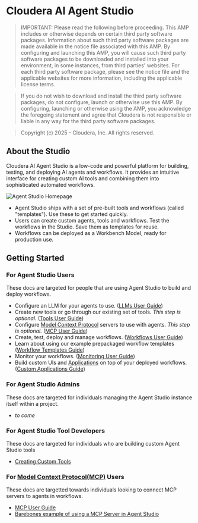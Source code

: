 # Cloudera AI Agent Studio

> IMPORTANT: Please read the following before proceeding. This AMP includes or otherwise depends on certain third party software packages. Information about such third party software packages are made available in the notice file associated with this AMP. By configuring and launching this AMP, you will cause such third party software packages to be downloaded and installed into your environment, in some instances, from third parties' websites. For each third party software package, please see the notice file and the applicable websites for more information, including the applicable license terms.

> If you do not wish to download and install the third party software packages, do not configure, launch or otherwise use this AMP. By configuring, launching or otherwise using the AMP, you acknowledge the foregoing statement and agree that Cloudera is not responsible or liable in any way for the third party software packages.

> Copyright (c) 2025 - Cloudera, Inc. All rights reserved.

## About the Studio
Cloudera AI Agent Studio is a low-code and powerful platform for building, testing, and deploying AI agents and workflows. It provides an intuitive interface for creating custom AI tools and combining them into sophisticated automated workflows.

![Agent Studio Homepage](./images/for_docs/Agent-Studio-Home.png)

- Agent Studio ships with a set of pre-built tools and workflows (called "templates"). Use these to get started quickly.
- Users can create custom agents, tools and workflows. Test the workflows in the Studio. Save them as templates for reuse.
- Workflows can be deployed as a Workbench Model, ready for production use.

## Getting Started

### For Agent Studio Users
These docs are targeted for people that are using Agent Studio to build and deploy workflows. 
 - Configure an LLM for your agents to use. ([LLMs User Guide](./docs/user_guide/models.md))
 - Create new tools or go through our existing set of tools. *This step is optional.* ([Tools User Guide](./docs/user_guide/tools.md))
 - Configure [Model Context Protocol](https://modelcontextprotocol.io/introduction) servers to use with agents. *This step is optional.* ([MCP User Guide](./docs/user_guide/mcp.md))
 - Create, test, deploy and manage workflows. ([Workflows User Guide](./docs/user_guide/workflows.md))
 - Learn about using our example prepackaged workflow templates ([Workflow Templates Guide](docs/user_guide/workflow_templates.md))
 - Monitor your workflows. ([Monitoring User Guide](./docs/user_guide/monitoring.md))
 - Build custom UIs and [Applications](https://docs.cloudera.com/machine-learning/cloud/applications/topics/ml-applications-c.html) on top of your deployed workflows. ([Custom Applications Guide](./docs/user_guide/custom_workflow_application.md))

### For Agent Studio Admins
These docs are targeted for individuals managing the Agent Studio instance itself within a project.
 - *to come*

### For Agent Studio Tool Developers
These docs are targeted for individuals who are building custom Agent Studio tools
 - [Creating Custom Tools](./docs/user_guide/custom_tools.md)

### For [Model Context Protocol(MCP)](https://modelcontextprotocol.io/introduction) Users
These docs are targetted towards individuals looking to connect MCP servers to agents in workflows.
 - [MCP User Guide](./docs/user_guide/mcp.md)
 - [Barebones example of using a MCP Server in Agent Studio](./docs/user_guide/mcp_example.md)
